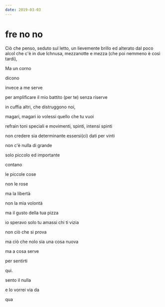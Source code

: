 ```yaml
---
date: 2019-03-03
---
```

# fre no no

Ciò che penso, seduto sul letto, un lievemente brillo ed alterato dal
poco alcol che c'è in due Ichnusa, mezzanotte e mezza (che poi nemmeno è
così tardi),
        
Ma un corno

dicono

invece a me serve

per amplificare il mio battito (per te) senza riserve

in cuffia altri, che distruggono noi,

magari, magari io volessi quello che tu vuoi

refrain toni speciali e movimenti, spinti, intensi spinti

non credere sia determinante essersi(ci) dati per vinti

non c'è nulla di grande

solo piccolo ed importante

contano

le piccole cose

non le rose

ma la libertà

non la mia volontà

ma il gusto della tua pizza

io speravo solo tu amassi chi ti vizia

non ciò che si prova

ma ciò che nolo sia una cosa nuova

ma a cosa serve

per sentirti

qui.

sento il nulla

e lo vorrei via da

qua
